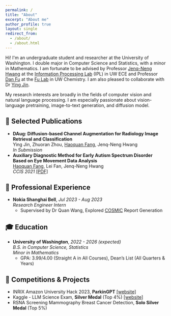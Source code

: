 ```yaml
---
permalink: /
title: "About"
excerpt: "About me"
author_profile: true
layout: single
redirect_from: 
  - /about/
  - /about.html
---
```

    
Hi! I'm an undergraduate student and researcher at the University of Washington. I double major in Computer Science and Statistics, with a minor in Mathematics. I am fortunate to be advised by Professor [Jenq-Neng Hwang](https://people.ece.uw.edu/hwang) at the [Information Processing Lab](https://ipl-uw.github.io) (IPL) in UW ECE and Professor [Dan Fu](https://chem.washington.edu/people/dan-fu) at the [Fu Lab](https://sites.uw.edu/fudanlab) in UW Chemistry. I am also pleased to collaborate with Dr [Ying Jin](https://scholar.google.com/citations?hl=en&user=MNrLDhwAAAAJ). 

My research interests are broadly in the fields of computer vision and natural language processing. I am especially passionate about vision-language pretraining, image-to-text generation, and diffusion model.

## 📑 Selected Publications
- **DAug: Diffusion-based Channel Augmentation for Radiology Image Retrieval and Classification**
<br>Ying Jin, Zhuoran Zhou, <ins>Haoquan Fang</ins>, Jenq-Neng Hwang
<br>*In Submission*
- **Auxiliary Diagnostic Method for Early Autism Spectrum Disorder Based on Eye Movement Data Analysis**
<br><ins>Haoquan Fang</ins>, Lei Fan, Jenq-Neng Hwang
<br>*CCIS 2021* [[PDF]](https://ieeexplore.ieee.org/document/9754665)

## 💼 Professional Experience
- **Nokia Shanghai Bell**, *Jul 2023 - Aug 2023*
<br>*Research Engineer Intern*
  - Supervised by Dr Quan Wang, Explored [COSMIC](https://cosmic-sizing.org) Report Generation

## 🎓 Education
- **University of Washington**, *2022 - 2026 (expected)*
<br>*B.S. in Computer Science, Statistics*
<br>*Minor in Mathematics*
  - GPA: 3.99/4.00 (Straight A in All Courses), Dean’s List (All Quarters & Years)

## 🏅 Competitions & Projects
- INRIX Amazon University Hack 2023, **ParkinGPT** [[website]](https://devpost.com/software/destchat)
- Kaggle - LLM Science Exam, **Silver Medal** (Top 4%) [[website]](https://www.kaggle.com/competitions/kaggle-llm-science-exam/discussion/446303)
- RSNA Screening Mammography Breast Cancer Detection, **Solo Silver Medal** (Top 5%)

